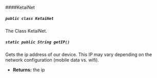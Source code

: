 ####KetaiNet

##### `public class KetaiNet`

The Class KetaiNet.

##### `static public String getIP()`

Gets the ip address of our device. This IP may vary depending on the network configuration (mobile data vs. wifi).

 * **Returns:** the ip
